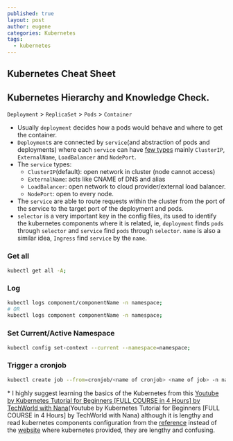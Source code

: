 ```yaml
---
published: true
layout: post
author: eugene
categories: Kubernetes
tags:
  - kubernetes
---
```

## Kubernetes Cheat Sheet

## Kubernetes Hierarchy and Knowledge Check.

`Deployment` > `ReplicaSet` > `Pods` > `Container`

- Usually `deployment` decides how a pods would behave and where to get the container. 
- `Deployment`s are connected by `service`(and abstraction of pods and deployments) where each `service` can have [few types](https://kubernetes.io/docs/reference/kubernetes-api/service-resources/service-v1/#ServiceSpec) mainly `ClusterIP`, `ExternalName`, `LoadBalancer` and `NodePort`.
- The `service` types:
	- `ClusterIP`(default): open network in cluster (node cannot access)
    - `ExternalName`: acts like CNAME of DNS and alias
    - `LoadBalancer`: open network to cloud provider/external load balancer.
    - `NodePort`: open to every node.
- The `service` are able to route requests within the cluster from the port of the service to the target port of the deployment and pods.
- `selector` is a very important key in the config files, its used to identify the kubernetes components where it is related, ie, `deployment` finds `pods` through `selector` and `service` find `pods` through `selector`. `name` is also a similar idea, `Ingress` find `service` by the `name`.

### Get all
```bash
kubectl get all -A;
```

### Log
```bash
kubectl logs component/componentName -n namespace;
# OR
kubectl logs component componentName -n namespace;
```

### Set Current/Active Namespace
```bash
kubectl config set-context --current --namespace=namespace;
```

### Trigger a cronjob
```bash
kubectl create job --from=cronjob/<name of cronjob> <name of job> -n namespace;
```

\* I highly suggest learning the basics of the Kubernetes from this [Youtube by Kubernetes Tutorial for Beginners \[FULL COURSE in 4 Hours\] by TechWorld with Nana](Youtube by Kubernetes Tutorial for Beginners \[FULL COURSE in 4 Hours\] by TechWorld with Nana) although it is lengthy and read kubernetes components configuration from the [reference](Reference) instead of the [website](https://kubernetes.io/docs/home/) where kubernetes provided, they are lengthy and confusing. 

[Reference]: https://kubernetes.io/docs/reference/kubernetes-api/
[Youtube by Kubernetes Tutorial for Beginners \[FULL COURSE in 4 Hours\] by TechWorld with Nana]: https://www.youtube.com/watch?v=X48VuDVv0do
